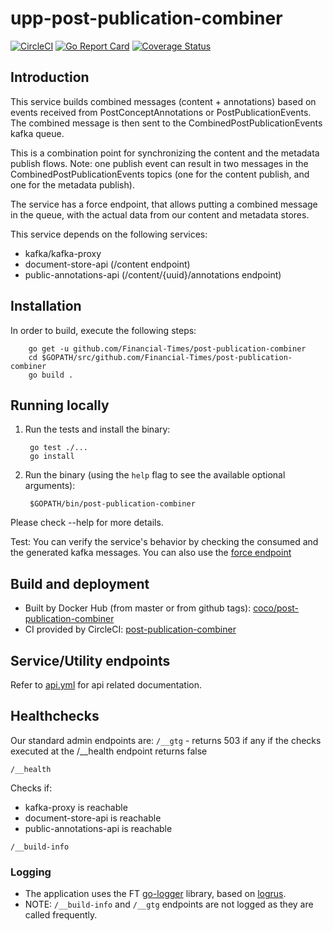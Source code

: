 # upp-post-publication-combiner

[![CircleCI](https://circleci.com/gh/Financial-Times/post-publication-combiner.svg?style=svg)](https://circleci.com/gh/Financial-Times/post-publication-combiner)
[![Go Report Card](https://goreportcard.com/badge/github.com/Financial-Times/post-publication-combiner)](https://goreportcard.com/report/github.com/Financial-Times/post-publication-combiner)
[![Coverage Status](https://coveralls.io/repos/github/Financial-Times/post-publication-combiner/badge.svg)](https://coveralls.io/github/Financial-Times/post-publication-combiner)

## Introduction
This service builds combined messages (content + annotations) based on events received from PostConceptAnnotations or PostPublicationEvents.  
The combined message is then sent to the CombinedPostPublicationEvents kafka queue.

This is a combination point for synchronizing the content and the metadata publish flows.
Note: one publish event can result in two messages in the CombinedPostPublicationEvents topics (one for the content publish, and one for the metadata publish).

The service has a force endpoint, that allows putting a combined message in the queue, with the actual data from our content and metadata stores.

This service depends on the following services:
- kafka/kafka-proxy
- document-store-api (/content endpoint)
- public-annotations-api (/content/{uuid}/annotations endpoint)

## Installation

In order to build, execute the following steps:

        go get -u github.com/Financial-Times/post-publication-combiner
        cd $GOPATH/src/github.com/Financial-Times/post-publication-combiner
        go build .

## Running locally

1. Run the tests and install the binary:

        go test ./...
        go install

1. Run the binary (using the `help` flag to see the available optional arguments):

        $GOPATH/bin/post-publication-combiner

Please check --help for more details.

Test:
    You can verify the service's behavior by checking the consumed and the generated kafka messages.
    You can also use the [force endpoint](#force)

## Build and deployment

* Built by Docker Hub (from master or from github tags): [coco/post-publication-combiner](https://hub.docker.com/r/coco/post-publication-combiner/)
* CI provided by CircleCI: [post-publication-combiner](https://circleci.com/gh/Financial-Times/post-publication-combiner)

## Service/Utility endpoints

Refer to [api.yml](_ft/api.yml) for api related documentation.

## Healthchecks
Our standard admin endpoints are:
`/__gtg` - returns 503 if any if the checks executed at the /__health endpoint returns false

`/__health`

Checks if:
* kafka-proxy is reachable
* document-store-api is reachable
* public-annotations-api is reachable

`/__build-info` 

### Logging

* The application uses the FT [go-logger](https://github.com/Financial-Times/go-logger) library, based on [logrus](https://github.com/sirupsen/logrus).
* NOTE: `/__build-info` and `/__gtg` endpoints are not logged as they are called frequently.